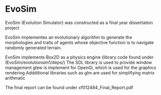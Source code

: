 # EvoSim
EvoSim (Evolution Simulator) was constructed as a final year dissertation project

EvoSim implementes an evolutionary algorithm to generate the morphologies and traits of agents whose objective function is to navigate randomly generated terrain.

EvoSim implements Box2D as a physics engine (library code found under (EvoSim/evolutionsim1/deps/)
The SDL library is used to provide window management
glew is implement for OpenGl, which is used for the graphics rendering
Addditional libraries such as glm are used for simplifying matrix arithmatic

The final report can be found under xf012484_Final_Report.pdf
